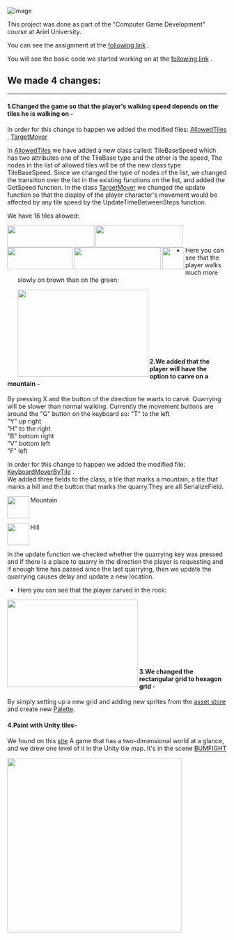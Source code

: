 
![image](https://user-images.githubusercontent.com/57855070/102347040-826a6b00-3fa8-11eb-86b4-4cd80509b9e9.png)

This project was done as part of the "Computer Game Development" course at Ariel University.

You can see the assignment at the [following link](https://github.com/gamedev-at-ariel/gamedev-5781/blob/master/08-unity-tilemap-algorithms/homework.pdf) .

You will see the basic code we started working on at the [following link](https://github.com/gamedev-at-ariel/05-tilemap-pathfinding) .

## We made 4 changes:
***

#### **1.Changed the game so that the player's walking speed depends on the tiles he is walking on -** <br />
In order for this change to happen we added the modified files:
[AllowedTiles](https://github.com/GameDev-TAY/Ex_8/blob/master/Assets/Scripts/1-tiles/AllowedTiles.cs) ,
[TargetMover](https://github.com/GameDev-TAY/Ex_8/blob/master/Assets/Scripts/2-player/TargetMover.cs)

In [AllowedTiles](https://github.com/GameDev-TAY/Ex_8/blob/master/Assets/Scripts/1-tiles/AllowedTiles.cs) we have added a new class called: TileBaseSpeed which has two attributes one of the TileBase type and the other is the speed, The nodes in the list of allowed tiles will be of the new class type TileBaseSpeed.
Since we changed the type of nodes of the list, we changed the transition over the list in the existing functions on the list, and added the GetSpeed function.
In the class [TargetMover](https://github.com/GameDev-TAY/Ex_8/blob/master/Assets/Scripts/2-player/TargetMover.cs) we changed the update function so that the display of the player character's movement would be affected by any tile speed by the UpdateTimeBetweenSteps function.

We have 16 tiles allowed: <br />

<img align="left" width="200px" height="50px" src="https://user-images.githubusercontent.com/57855070/102368961-1c8bdc80-3fc4-11eb-84a6-147fe3f1df01.png" />  
<img align="left" width="200px" height="50px" src="https://user-images.githubusercontent.com/57855070/102368630-bd2dcc80-3fc3-11eb-95b4-c46c5d525812.png" />  
<img align="left" width="150px" height="50px" src="https://user-images.githubusercontent.com/57855070/102369223-6248a500-3fc4-11eb-81f2-2031c054fadb.png" />
<img align="left" width="200px" height="50px" src="https://user-images.githubusercontent.com/57855070/102370494-c9b32480-3fc5-11eb-9326-38df7454edca.png" />  
<img align="left" width="50px" height="50px" src="https://user-images.githubusercontent.com/57855070/102369618-d2efc180-3fc4-11eb-86f2-e97b99e32e7a.png" />

<br /> <br />

* Here you can see that the player walks much more slowly on brown than on the green:

  <img align="left" width="300px" height="200px" src="https://user-images.githubusercontent.com/57855070/102371628-11867b80-3fc7-11eb-94ee-a11c7fe4829b.gif"/>

<br /> <br /> <br /> <br /> <br /> <br /> <br /> <br />
#### **2.We added that the player will have the option to carve on a mountain -** <br />
By pressing X and the button of the direction he wants to carve. Quarrying will be slower than normal walking.
Currently the movement buttons are around the "G" button on the keyboard so:
"T" to the left <br />
"Y" up right <br />
"H" to the right <br />
"B" bottom right <br />
"V" bottom left <br />
"F" left <br />

In order for this change to happen we added the modified file: [KeyboardMoverByTile](https://github.com/GameDev-TAY/Ex_8/blob/master/Assets/Scripts/2-player/KeyboardMoverByTile.cs) . <br /> 
We added three fields to the class, a tile that marks a mountain, a tile that marks a hill and the button that marks the quarry.They are all SerializeField. <br />

Mountain  <img align="left" width="50px" height="50px" src="https://user-images.githubusercontent.com/57855070/102372928-5bbc2c80-3fc8-11eb-93af-741c1ca290a1.png"/>

<br />

Hill  <img align="left" width="50px" height="50px" src="https://user-images.githubusercontent.com/57855070/102373414-d5541a80-3fc8-11eb-8939-663ea9091217.png"/>

<br />

In the update function we checked whether the quarrying key was pressed and if there is a place to quarry in the direction the player is requesting and if enough time has passed since the last quarrying, then we update the quarrying causes delay and update a new location.

* Here you can see that the player carved in the rock:
 <img align="left" width="300px" height="200px" src="https://user-images.githubusercontent.com/57855070/102372516-ef412d80-3fc7-11eb-86b0-b85791b9423b.gif"/>


<br /> <br /> <br /> <br /> <br /> <br /> <br /> <br />

#### **3.We changed the rectangular grid to hexagon grid -** <br />
By simply setting up a new grid and adding new sprites from the [asset store](https://assetstore.unity.com/packages/2d/environments/2d-hex-sprites-hexagonal-tile-setup-135185)
and create new [Palette](https://github.com/GameDev-TAY/Ex_8/tree/master/Assets/HexSpriteTiles_Setup/Palettes).

#### **4.Paint with Unity tiles-** <br />
We found on this [site](https://www.myabandonware.com/) A game that has a two-dimensional world at a glance, and we drew one level of it in the Unity tile map.
It's in the scene [BUMFIGHT](https://github.com/GameDev-TAY/Ex_8/tree/master/Assets/Scenes/5-bumfight)

<img align="left" width="400px" src="https://user-images.githubusercontent.com/57855070/102362951-9cfb0f00-3fbd-11eb-9160-9ca94d312d9c.png" />  




